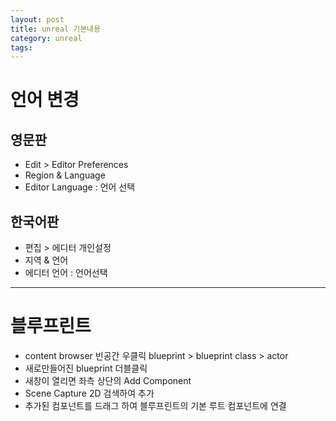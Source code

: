 ```yaml
---
layout: post
title: unreal 기본내용
category: unreal
tags: 
---
```


# 언어 변경
## 영문판
* Edit > Editor Preferences
* Region & Language
* Editor Language : 언어 선택
  
## 한국어판
* 편집 > 에디터 개인설정
* 지역 & 언어
* 에디터 언어 : 언어선택

---

# 블루프린트
* content browser 빈공간 우클릭 blueprint > blueprint class > actor
* 새로만들어진 blueprint 더블클릭
* 새창이 열리면 좌측 상단의 Add Component
* Scene Capture 2D 검색하여 추가
* 추가된 컴포넌트를 드래그 하여 블루프린트의 기본 루트 컴포넌트에 연결